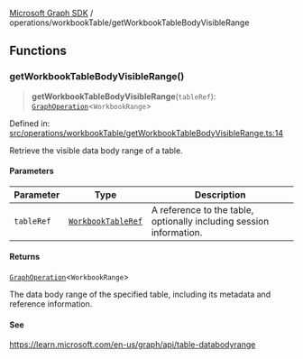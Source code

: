 [Microsoft Graph SDK](../../README.md) / operations/workbookTable/getWorkbookTableBodyVisibleRange

## Functions

### getWorkbookTableBodyVisibleRange()

> **getWorkbookTableBodyVisibleRange**(`tableRef`): [`GraphOperation`](../../GraphOperation.md#graphoperation)\<`WorkbookRange`\>

Defined in: [src/operations/workbookTable/getWorkbookTableBodyVisibleRange.ts:14](https://github.com/Future-Secure-AI/microsoft-graph/blob/main/src/operations/workbookTable/getWorkbookTableBodyVisibleRange.ts#L14)

Retrieve the visible data body range of a table.

#### Parameters

| Parameter | Type | Description |
| ------ | ------ | ------ |
| `tableRef` | [`WorkbookTableRef`](../../models/WorkbookTableRef.md#workbooktableref) | A reference to the table, optionally including session information. |

#### Returns

[`GraphOperation`](../../GraphOperation.md#graphoperation)\<`WorkbookRange`\>

The data body range of the specified table, including its metadata and reference information.

#### See

https://learn.microsoft.com/en-us/graph/api/table-databodyrange

